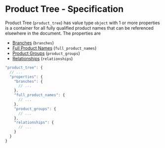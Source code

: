 # Product Tree - Specification

Product Tree (`product_tree`) has value type `object` with 1 or more properties is a container for all fully qualified product names that can be referenced elsewhere in the document.
The properties are

* [Branches](product_tree/branches-spec.en.md) (`branches`)
* [Full Product Names](product_tree/full_product_names-spec.en.md) (`full_product_names`)
* [Product Groups](product_tree/product_groups-spec.en.md) (`product_groups`)
* [Relationships](product_tree/relationships-spec.en.md) (`relationships`)

```javascript
"product_tree": {
  // ...
  "properties": {
    "branches": {
      // ...
    },
    "full_product_names": {
      // ...
    },
    "product_groups": {
      // ...
    },
    "relationships": {
      // ...
    }
  }
}
```
